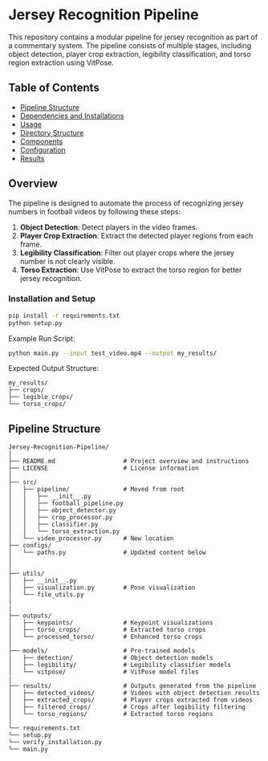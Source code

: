 # Jersey Recognition Pipeline

This repository contains a modular pipeline for jersey recognition as part of a commentary system. The pipeline consists of multiple stages, including object detection, player crop extraction, legibility classification, and torso region extraction using VitPose. 

## Table of Contents
- [Pipeline Structure](#pipeline-structure)
- [Dependencies and Installations](#installation)
- [Usage](#usage)
- [Directory Structure](#directory-structure)
- [Components](#components)
- [Configuration](#configuration)
- [Results](#results)

## Overview
The pipeline is designed to automate the process of recognizing jersey numbers in football videos by following these steps:
1. **Object Detection**: Detect players in the video frames.
2. **Player Crop Extraction**: Extract the detected player regions from each frame.
3. **Legibility Classification**: Filter out player crops where the jersey number is not clearly visible.
4. **Torso Extraction**: Use VitPose to extract the torso region for better jersey recognition.

### Installation and Setup
```sh
pip install -r requirements.txt
python setup.py
```
Example Run Script:
```sh
python main.py --input test_video.mp4 --output my_results/
```
Expected Output Structure:
```
my_results/
├── crops/
├── legible_crops/
└── torso_crops/
```

## Pipeline Structure
```
Jersey-Recognition-Pipeline/
│
├── README.md                   # Project overview and instructions
├── LICENSE                     # License information              
│
├── src/
│   ├── pipeline/               # Moved from root
│   │   ├── __init__.py
│   │   ├── football_pipeline.py
│   │   ├── object_detector.py
│   │   ├── crop_processor.py
│   │   ├── classifier.py
│   │   └── torso_extraction.py
│   └── video_processor.py      # New location
├── configs/
│   └── paths.py                # Updated content below
│   
│
├── utils/
│   ├── __init__.py
│   ├── visualization.py        # Pose visualization
│   └── file_utils.py
|
|
├── outputs/
│   ├── keypoints/              # Keypoint visualizations
│   ├── torso_crops/            # Extracted torso crops
│   └── processed_torso/        # Enhanced torso crops
│
├── models/                     # Pre-trained models
│   ├── detection/              # Object detection models
│   ├── legibility/             # Legibility classifier models
│   └── vitpose/                # VitPose model files
|
├── results/                    # Outputs generated from the pipeline
│   ├── detected_videos/        # Videos with object detection results
│   ├── extracted_crops/        # Player crops extracted from videos
│   ├── filtered_crops/         # Crops after legibility filtering
│   └── torso_regions/          # Extracted torso regions
│
└── requirements.txt
└── setup.py
└── verify_installation.py
└── main.py

```
